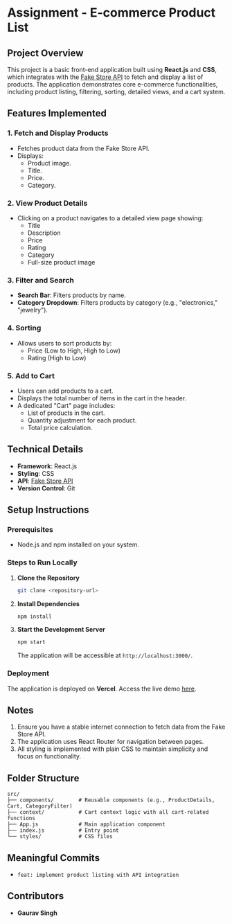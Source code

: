 # Assignment - E-commerce Product List

## Project Overview

This project is a basic front-end application built using **React.js** and **CSS**, which integrates with the [Fake Store API](https://fakestoreapi.com/) to fetch and display a list of products. The application demonstrates core e-commerce functionalities, including product listing, filtering, sorting, detailed views, and a cart system.

## Features Implemented

### 1. **Fetch and Display Products**

- Fetches product data from the Fake Store API.
- Displays:
  - Product image.
  - Title.
  - Price.
  - Category.

### 2. **View Product Details**

- Clicking on a product navigates to a detailed view page showing:
  - Title
  - Description
  - Price
  - Rating
  - Category
  - Full-size product image

### 3. **Filter and Search**

- **Search Bar**: Filters products by name.
- **Category Dropdown**: Filters products by category (e.g., "electronics," "jewelry").

### 4. **Sorting**

- Allows users to sort products by:
  - Price (Low to High, High to Low)
  - Rating (High to Low)

### 5. **Add to Cart**

- Users can add products to a cart.
- Displays the total number of items in the cart in the header.
- A dedicated "Cart" page includes:
  - List of products in the cart.
  - Quantity adjustment for each product.
  - Total price calculation.

## Technical Details

- **Framework**: React.js
- **Styling**: CSS
- **API**: [Fake Store API](https://fakestoreapi.com/)
- **Version Control**: Git

## Setup Instructions

### Prerequisites

- Node.js and npm installed on your system.

### Steps to Run Locally

1. **Clone the Repository**

   ```bash
   git clone <repository-url>
   ```

2. **Install Dependencies**

   ```bash
   npm install
   ```

3. **Start the Development Server**
   ```bash
   npm start
   ```
   The application will be accessible at `http://localhost:3000/`.

### Deployment

The application is deployed on **Vercel**. Access the live demo [here](#).

## Notes

1. Ensure you have a stable internet connection to fetch data from the Fake Store API.
2. The application uses React Router for navigation between pages.
3. All styling is implemented with plain CSS to maintain simplicity and focus on functionality.

## Folder Structure

```
src/
├── components/        # Reusable components (e.g., ProductDetails, Cart, CategoryFilter)
├── context/           # Cart context logic with all cart-related functions
├── App.js             # Main application component
├── index.js           # Entry point
└── styles/            # CSS files
```

## Meaningful Commits

- `feat: implement product listing with API integration`

## Contributors

- **Gaurav Singh**
